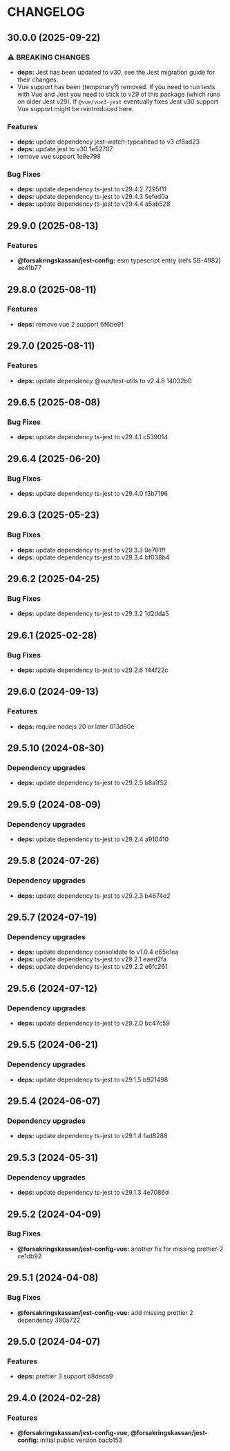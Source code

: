 # CHANGELOG

## 30.0.0 (2025-09-22)

### ⚠ BREAKING CHANGES

* **deps:** Jest has been updated to v30, see the Jest migration guide for
their changes.
* Vue support has been (temporary?) removed. If you need to run
tests with Vue and Jest you need to stick to v29 of this package (which runs on
older Jest v29). If `@vue/vue3-jest` eventually fixes Jest v30 support Vue
support might be reintroduced here.

### Features

* **deps:** update dependency jest-watch-typeahead to v3 cf8ad23
* **deps:** update jest to v30 1e52707
* remove vue support 1e8e798

### Bug Fixes

* **deps:** update dependency ts-jest to v29.4.2 7295f11
* **deps:** update dependency ts-jest to v29.4.3 5efed0a
* **deps:** update dependency ts-jest to v29.4.4 a5ab528

## 29.9.0 (2025-08-13)

### Features

* **@forsakringskassan/jest-config:** esm typescript entry (refs SB-4982) ae41b77

## 29.8.0 (2025-08-11)

### Features

* **deps:** remove vue 2 support 6f6be91

## 29.7.0 (2025-08-11)

### Features

* **deps:** update dependency @vue/test-utils to v2.4.6 14032b0

## 29.6.5 (2025-08-08)

### Bug Fixes

* **deps:** update dependency ts-jest to v29.4.1 c539014

## 29.6.4 (2025-06-20)

### Bug Fixes

* **deps:** update dependency ts-jest to v29.4.0 f3b7196

## 29.6.3 (2025-05-23)

### Bug Fixes

* **deps:** update dependency ts-jest to v29.3.3 9e761ff
* **deps:** update dependency ts-jest to v29.3.4 bf038b4

## 29.6.2 (2025-04-25)

### Bug Fixes

* **deps:** update dependency ts-jest to v29.3.2 1d2dda5

## 29.6.1 (2025-02-28)

### Bug Fixes

* **deps:** update dependency ts-jest to v29.2.6 144f22c

## 29.6.0 (2024-09-13)


### Features

* **deps:** require nodejs 20 or later 013d60e

## 29.5.10 (2024-08-30)


### Dependency upgrades

* **deps:** update dependency ts-jest to v29.2.5 b8a1f52

## 29.5.9 (2024-08-09)


### Dependency upgrades

* **deps:** update dependency ts-jest to v29.2.4 a910410

## 29.5.8 (2024-07-26)


### Dependency upgrades

* **deps:** update dependency ts-jest to v29.2.3 b4674e2

## 29.5.7 (2024-07-19)


### Dependency upgrades

* **deps:** update dependency consolidate to v1.0.4 e65e1ea
* **deps:** update dependency ts-jest to v29.2.1 eaed2fa
* **deps:** update dependency ts-jest to v29.2.2 e6fc261

## 29.5.6 (2024-07-12)


### Dependency upgrades

* **deps:** update dependency ts-jest to v29.2.0 bc47c59

## 29.5.5 (2024-06-21)


### Dependency upgrades

* **deps:** update dependency ts-jest to v29.1.5 b921498

## 29.5.4 (2024-06-07)


### Dependency upgrades

* **deps:** update dependency ts-jest to v29.1.4 fad8288

## 29.5.3 (2024-05-31)


### Dependency upgrades

* **deps:** update dependency ts-jest to v29.1.3 4e7086d

## 29.5.2 (2024-04-09)


### Bug Fixes

* **@forsakringskassan/jest-config-vue:** another fix for missing prettier-2 ce1db92

## 29.5.1 (2024-04-08)


### Bug Fixes

* **@forsakringskassan/jest-config-vue:** add missing prettier 2 dependency 380a722

## 29.5.0 (2024-04-07)


### Features

* **deps:** prettier 3 support b8deca9

## 29.4.0 (2024-02-28)


### Features

* **@forsakringskassan/jest-config-vue, @forsakringskassan/jest-config:** initial public version bacb153
